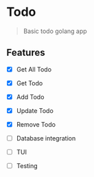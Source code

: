 # Todo
> Basic todo golang app

## Features
- [x] Get All Todo
- [x] Get Todo
- [x] Add Todo
- [x] Update Todo
- [x] Remove Todo
- [ ] Database integration
- [ ] TUI
- [ ] Testing

